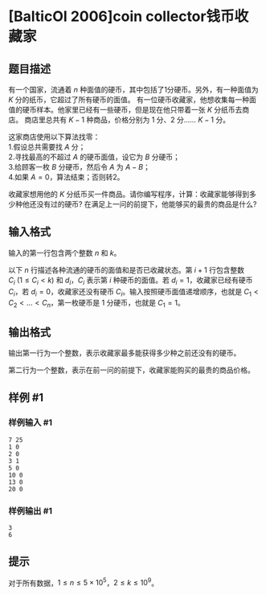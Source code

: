 # [BalticOI 2006]coin collector钱币收藏家

## 题目描述

有一个国家，流通着 $n$ 种面值的硬币，其中包括了1分硬币。另外，有一种面值为 $K$ 分的纸币，它超过了所有硬币的面值。 有一位硬币收藏家，他想收集每一种面值的硬币样本。他家里已经有一些硬币，但是现在他只带着一张 $K$ 分纸币去商店。 商店里总共有 $K-1$ 种商品，价格分别为 $1$ 分、$2$ 分…… $K-1$ 分。

这家商店使用以下算法找零：  
1.假设总共需要找 $A$ 分；  
2.寻找最高的不超过 $A$ 的硬币面值，设它为 $B$ 分硬币；  
3.给顾客一枚 $B$ 分硬币，然后令 $A$ 为 $A-B$；  
4.如果 $A=0$，算法结束；否则转2。

收藏家想用他的 $K$ 分纸币买一件商品。请你编写程序，计算：收藏家能够得到多少种他还没有过的硬币? 在满足上一问的前提下，他能够买的最贵的商品是什么? 

## 输入格式

输入的第一行包含两个整数 $n$ 和 $k$。

以下 $n$ 行描述各种流通的硬币的面值和是否已收藏状态。第 $i+1$ 行包含整数 $C_i\ (1\le C_i<k)$ 和 $d_i$，$C_i$ 表示第 $i$ 种硬币的面值。若 $d_i=1$，收藏家已经有硬币 $C_i$，若 $d_i=0$，收藏家还没有硬币 $C_i$。输入按照硬币面值递增顺序，也就是 $C_1<C_2<…<C_n$，第一枚硬币是 $1$ 分硬币，也就是 $C_1=1$。

## 输出格式

输出第一行为一个整数，表示收藏家最多能获得多少种之前还没有的硬币。

第二行为一个整数，表示在前一问的前提下，收藏家能购买的最贵的商品价格。

## 样例 #1

### 样例输入 #1
```
7 25
1 0
2 0
3 1
5 0
10 0
13 0
20 0
```

### 样例输出 #1

```
3
6
```

## 提示

对于所有数据，$1\le n\le 5\times 10^5$，$2\le k\le 10^9$。
